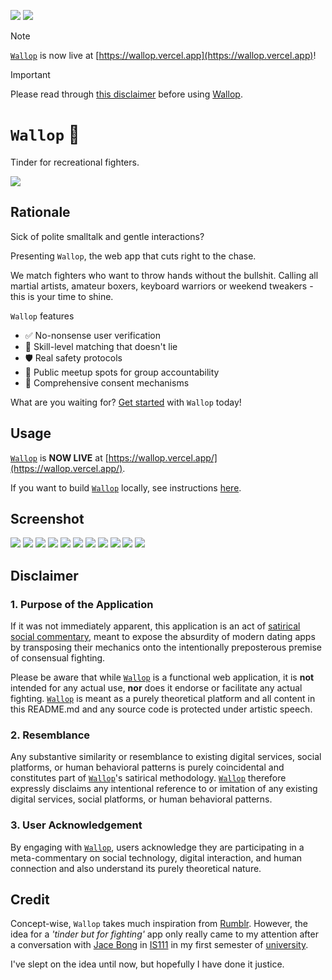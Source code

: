[![](https://img.shields.io/badge/wallop_1.0.0-build_up-dark_green)](https://github.com/gongahkia/wallop/releases/tag/1.0.0) 
[![](https://img.shields.io/badge/wallop_2.0.0-deployment_up-green)](https://github.com/gongahkia/wallop/releases/tag/2.0.0) 

> [!NOTE]  
> [`Wallop`](https://github.com/gongahkia/wallop) is now live at [https://wallop.vercel.app](https://wallop.vercel.app)!
  
> [!IMPORTANT]  
> Please read through [this disclaimer](#disclaimer) before using [Wallop](https://github.com/gongahkia/wallop).

# `Wallop` 🥊

Tinder for recreational fighters.

![](./asset/logo/careful.gif)

## Rationale

Sick of polite smalltalk and gentle interactions? 

Presenting `Wallop`, the web app that cuts right to the chase. 
  
We match fighters who want to throw hands without the bullshit. Calling all martial artists, amateur boxers, keyboard warriors or weekend tweakers - this is your time to shine.

`Wallop` features

* ✅ No-nonsense user verification
* 🥋 Skill-level matching that doesn't lie
* 🛡️ Real safety protocols
* 📍 Public meetup spots for group accountability
* 🤝 Comprehensive consent mechanisms

What are you waiting for? [Get started](#usage) with `Wallop` today!

## Usage

[`Wallop`](https://github.com/gongahkia/wallop) is **NOW LIVE** at [https://wallop.vercel.app/](https://wallop.vercel.app/).

If you want to build [`Wallop`](https://github.com/gongahkia/wallop) locally, see instructions [here](./src/README.md).

## Screenshot

![](./asset/reference/wallop-v2/screenshot-1.png)
![](./asset/reference/wallop-v2/screenshot-3.png)
![](./asset/reference/wallop-v2/screenshot-4.png)
![](./asset/reference/wallop-v2/screenshot-5.png)
![](./asset/reference/wallop-v2/screenshot-6.png)
![](./asset/reference/wallop-v2/screenshot-7.png)
![](./asset/reference/wallop-v2/screenshot-8.png)
![](./asset/reference/wallop-v2/screenshot-9.png)
![](./asset/reference/wallop-v2/screenshot-2.png)
![](./asset/reference/wallop-v2/screenshot-10.png)
![](./asset/reference/wallop-v2/screenshot-11.png)

## Disclaimer

### 1. Purpose of the Application

If it was not immediately apparent, this application is an act of [satirical](https://dictionary.cambridge.org/dictionary/english/satirical) [social commentary](https://dictionary.cambridge.org/dictionary/english/social-commentary), meant to expose the absurdity of modern dating apps by transposing their mechanics onto the intentionally preposterous premise of consensual fighting.  
  
Please be aware that while [`Wallop`](https://github.com/gongahkia/wallop) is a functional web application, it is **not** intended for any actual use, **nor** does it endorse or facilitate any actual fighting. [`Wallop`](https://github.com/gongahkia/wallop) is meant as a purely theoretical platform and all content in this README.md and any source code is protected under artistic speech.

### 2. Resemblance

Any substantive similarity or resemblance to existing digital services, social platforms, or human behavioral patterns is purely coincidental and constitutes part of [`Wallop`](https://github.com/gongahkia/wallop)'s satirical methodology. [`Wallop`](https://github.com/gongahkia/wallop) therefore expressly disclaims any intentional reference to or imitation of any existing digital services, social platforms, or human behavioral patterns. 

### 3. User Acknowledgement

By engaging with [`Wallop`](https://github.com/gongahkia/wallop), users acknowledge they are participating in a meta-commentary on social technology, digital interaction, and human connection and also understand its purely theoretical nature.

## Credit

Concept-wise, `Wallop` takes much inspiration from [Rumblr](https://rumblr.webflow.io/). However, the idea for a *'tinder but for fighting'* app only really came to my attention after a conversation with [Jace Bong](https://www.linkedin.com/in/jace-bong-%F0%9F%91%BE-42b3841b1/?originalSubdomain=sg) in [IS111](https://www.reddit.com/r/SMU_Singapore/comments/14bouko/smu_is_tough_modules_and_is111/?rdt=39799) in my first semester of [university](https://www.smu.edu.sg/).

I've slept on the idea until now, but hopefully I have done it justice.